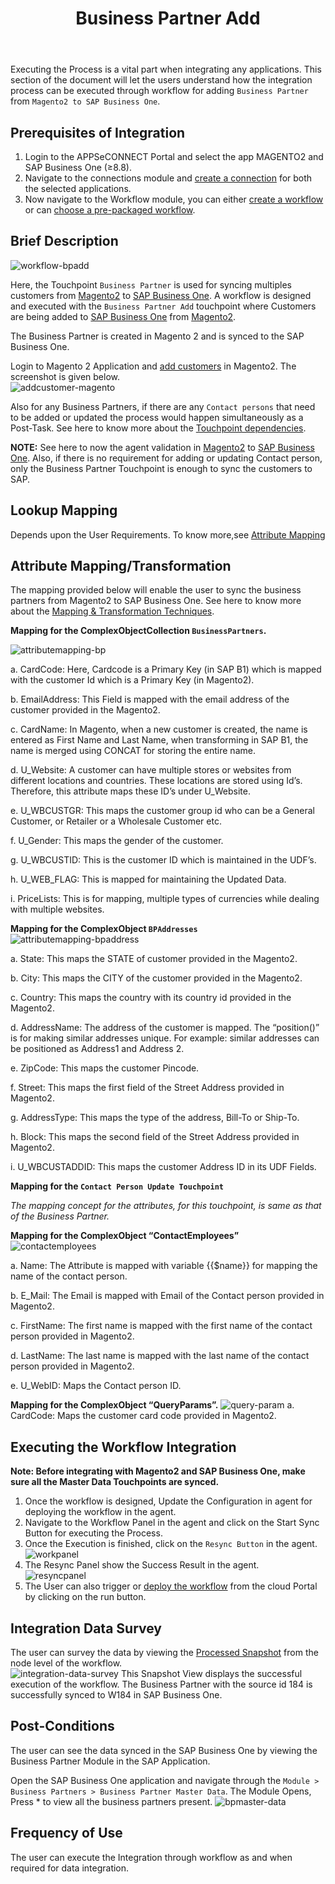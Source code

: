 ﻿---
title: "Business Partner Add"
toc: true
tag: developers
category: "Integration"
menus: 
    sapbmagentointegration:
        icon: fa fa-wpexplorer            
        title: "Business Partner Add"
        identifier: sapbmage2integration
---

Executing the Process is a vital part when integrating any applications. This section of the document will let the users understand 
how the integration process can be executed through workflow for adding `Business Partner` from `Magento2 to SAP Business One`.

## Prerequisites of Integration

1.	Login to the APPSeCONNECT Portal and select the app MAGENTO2 and SAP Business One (≥8.8).
2.	Navigate to the connections module and [create a connection](/getting-started/#creating-connection--executing-the-touchpoint) for both the selected applications.	
3.	Now navigate to the Workflow module, you can either [create a workflow](/workflow/steps-to-create-your-first-workflow/) or 
    can [choose a pre-packaged workflow](/workflow/steps-to-choose-your-workflow/).

## Brief Description

![workflow-bpadd](/staticfiles/integration/media/workflow-bpadd.png)

Here, the Touchpoint `Business Partner` is used for syncing multiples customers from [Magento2](/connectors/Magento2/) to [SAP Business One](/connectors/Sap-Business-One/). 
A workflow is designed and executed with the `Business Partner Add` touchpoint where Customers are being added to [SAP Business One]() from [Magento2]().

The Business Partner is created in Magento 2 and is synced to the SAP Business One.

Login to Magento 2 Application and [add customers](https://docs.magento.com/m2/ce/user_guide/customers/account-create.html) in Magento2. The screenshot is given below.      
![addcustomer-magento](/staticfiles/integration/media/addcustomer-magento.png)

Also for any Business Partners, if there are any `Contact persons` that need to be added or updated the process would happen simultaneously as a Post-Task. 
See here to know more about the [Touchpoint dependencies](/transformation/handling-dependent-data/).

**NOTE:** See here to now the agent validation in [Magento2](/connectors/Magento2/#configure-the-magento-application-in-the-agent) to [SAP Business One](/connectors/Sap-Business-One/#configure-the-sap-business-one-application-in-the-agent). Also, if there is no requirement 
for adding or updating Contact person, only the Business Partner Touchpoint is enough to sync the customers to SAP.

## Lookup Mapping

Depends upon the User Requirements. To know more,see [Attribute Mapping](/transformation/understanding-attribute-mapping/)

## Attribute Mapping/Transformation

The mapping provided below will enable the user to sync the business partners from Magento2 to SAP Business One. 
See here to know more about the [Mapping & Transformation Techniques](/transformation/overview-usecase/).

**Mapping for the ComplexObjectCollection `BusinessPartners`.**
                                
![attributemapping-bp](/staticfiles/integration/media/attributemapping-bp.png)

a.	CardCode: Here, Cardcode is a Primary Key (in SAP B1) which is mapped with the customer Id which is a Primary Key (in Magento2).  

b.	EmailAddress: This Field is mapped with the email address of the customer provided in the Magento2.

c.	CardName: In Magento, when a new customer is created, the name is entered as First Name and Last Name, when transforming in SAP B1, the name is merged using CONCAT for storing the entire name.
 
d.	U_Website: A customer can have multiple stores or websites from different locations and countries. These locations are stored using Id’s. Therefore, this attribute maps these ID’s under U_Website.

e.	U_WBCUSTGR: This maps the customer group id who can be a General Customer, or Retailer or a Wholesale Customer etc.

f.	U_Gender: This maps the gender of the customer.

g.	U_WBCUSTID: This is the customer ID which is maintained in the UDF’s.

h.	U_WEB_FLAG: This is mapped for maintaining the Updated Data.

i.	PriceLists: This is for mapping, multiple types of currencies while dealing with multiple websites. 

**Mapping for the ComplexObject `BPAddresses`**                   
![attributemapping-bpaddress](/staticfiles/integration/media/attributemapping-bpaddress.png)

a.	State: This maps the STATE of customer provided in the Magento2.

b.	City: This maps the CITY of the customer provided in the Magento2.

c.	Country: This maps the country with its country id provided in the Magento2.

d.	AddressName: The address of the customer is mapped. The “position()” is for making similar addresses unique. For example: similar addresses can be positioned as Address1 and Address 2.

e.	ZipCode: This maps the customer Pincode.

f.	Street: This maps the first field of the Street Address provided in Magento2.
 
g.	AddressType: This maps the type of the address, Bill-To or Ship-To.

h.	Block: This maps the second field of the Street Address provided in Magento2.
 
i.	U_WBCUSTADDID: This maps the customer Address ID in its UDF Fields.

**Mapping for the `Contact Person Update Touchpoint`**
 
*The mapping concept for the attributes, for this touchpoint, is same as that of the Business Partner.*

**Mapping for the ComplexObject “ContactEmployees”** 
![contactemployees](/staticfiles/integration/media/contactemployees.png)

a.	Name: The Attribute is mapped with variable {{$name}} for mapping the name of the contact person.

b.	E_Mail: The Email is mapped with Email of the Contact person provided in Magento2.

c.	FirstName: The first name is mapped with the first name of the contact person provided in Magento2.

d.	LastName: The last name is mapped with the last name of the contact person provided in Magento2.

e.	U_WebID: Maps the Contact person ID.

**Mapping for the ComplexObject “QueryParams”.**
![query-param](/staticfiles/integration/media/query-param.png)
a.	CardCode: Maps the customer card code provided in Magento2.

## Executing the Workflow Integration

**Note: Before integrating with Magento2 and SAP Business One, make sure all the Master Data Touchpoints are synced.**

1.	Once the workflow is designed, Update the Configuration in agent for deploying the workflow in the agent.
2.	Navigate to the Workflow Panel in the agent and click on the Start Sync Button for executing the Process.               
3.	Once the Execution is finished, click on the `Resync Button` in the agent.                                    
![workpanel](/staticfiles/integration/media/workpanel.png)
4.  The Resync Panel show the Success Result in the agent.            
![resyncpanel](/staticfiles/integration/media/resyncpanel.png)
5.  The User can also trigger or [deploy the workflow](/workflow/deploying-and-executing/) from the cloud Portal by clicking on the run button.

## Integration Data Survey

The user can survey the data by viewing the [Processed Snapshot](/workflow/list-of-snapshot/)  from the node level of the workflow.      
![integration-data-survey](/staticfiles/integration/media/integration-data-survey.png)
This Snapshot View displays the successful execution of the workflow. The Business Partner with the source id 184 is successfully synced
to W184 in SAP Business One.

## Post-Conditions

The user can see the data synced in the SAP Business One by viewing the Business Partner Module in the SAP Application.

Open the SAP Business One application and navigate through the `Module > Business Partners > Business Partner Master Data`. 
The Module Opens, Press * to view all the business partners present.
![bpmaster-data](/staticfiles/integration/media/bpmaster-data.png)

## Frequency of Use

The user can execute the Integration through workflow as and when required for data integration. 

